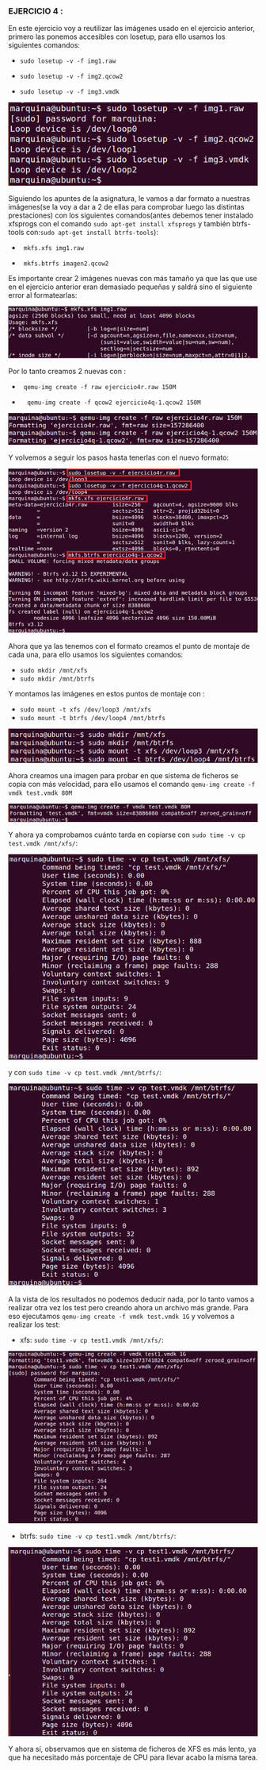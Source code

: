 ### EJERCICIO 4 :

En este ejercicio voy a reutilizar las imágenes usado en el ejercicio anterior, primero las ponemos accesibles con losetup, para ello usamos los siguientes comandos:

- `sudo losetup -v -f img1.raw `

- `sudo losetup -v -f img2.qcow2`

- ` sudo losetup -v -f img3.vmdk `

![](capturas/05.png)

Siguiendo los apuntes de la asignatura, le vamos a dar formato a nuestras imágenes(se la voy a dar a 2 de ellas para comprobar luego las distintas prestaciones) con los siguientes comandos(antes debemos tener instalado xfsprogs con el comando `sudo apt-get install xfsprogs` y también btrfs-tools con:`sudo apt-get install btrfs-tools`):


- ` mkfs.xfs img1.raw`

- ` mkfs.btrfs imagen2.qcow2`

Es importante crear 2 imágenes nuevas con más tamaño ya que las que use en el ejercicio anterior eran demasiado pequeñas y saldrá sino el siguiente error al formatearlas:

![](capturas/06.png)

Por lo tanto creamos 2 nuevas con :


- ` qemu-img create -f raw ejercicio4r.raw 150M`

- `  qemu-img create -f qcow2 ejercicio4q-1.qcow2 150M`

![](capturas/07.png)

Y volvemos a seguir los pasos hasta tenerlas con el nuevo formato:

![](capturas/08.png)

Ahora que ya las tenemos con el formato creamos el punto de montaje de cada una, para ello usamos los siguientes comandos:

- `sudo mkdir /mnt/xfs`
- `sudo mkdir /mnt/btrfs`

Y montamos las imágenes en estos puntos de montaje con :
- `sudo mount -t xfs /dev/loop3 /mnt/xfs`
- `sudo mount -t btrfs /dev/loop4 /mnt/btrfs`

![](capturas/09.png)

Ahora creamos una imagen para probar en que sistema de ficheros se copia con más velocidad, para ello usamos el comando `qemu-img create -f vmdk test.vmdk 80M`

![](capturas/10.png)

Y ahora ya comprobamos cuánto tarda en copiarse con `sudo time -v cp test.vmdk /mnt/xfs/`:

![](capturas/11.png)

y con `sudo time -v cp test.vmdk /mnt/btrfs/`:

![](capturas/12.png)

A la vista de los resultados no podemos deducir nada, por lo tanto vamos a realizar otra vez los test pero creando ahora un archivo más grande. Para eso ejecutamos `qemu-img create -f vmdk test.vmdk 1G` y volvemos a realizar los test:

- xfs: `sudo time -v cp test1.vmdk /mnt/xfs/`:

 ![](capturas/13.png)

- btrfs: `sudo time -v cp test1.vmdk /mnt/btrfs/`:

 ![](capturas/14.png)
 
 Y ahora sí, observamos que en sistema de ficheros de XFS es más lento, ya que ha necesitado más porcentaje de CPU para llevar acabo la misma tarea.